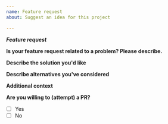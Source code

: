 ```yaml
---
name: Feature request
about: Suggest an idea for this project

---
```


<!-- Not following the template might result in your issue being closed without further notice -->

**_Feature request_**

**Is your feature request related to a problem? Please describe.**
<!-- A clear and concise description of what the problem is. Ex. I'm always frustrated when [...] -->

**Describe the solution you'd like**
<!-- A clear and concise description of what you want to happen. -->

**Describe alternatives you've considered**
<!-- A clear and concise description of any alternative solutions or features you've considered. -->

**Additional context**
<!-- Add any other context or screenshots about the feature request here if needed. -->

**Are you willing to (attempt) a PR?**
* [ ] Yes
* [ ] No
